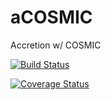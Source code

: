 # aCOSMIC
Accretion w/ COSMIC

[![Build Status](https://travis-ci.org/aCOSMIC/aCOSMIC.svg?branch=master)](https://travis-ci.org/aCOSMIC/aCOSMIC)

[![Coverage Status](https://coveralls.io/repos/github/aCOSMIC/aCOSMIC/badge.svg?branch=master)](https://coveralls.io/github/aCOSMIC/aCOSMIC?branch=master)
